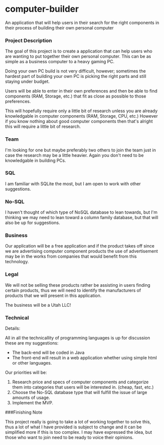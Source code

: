 # computer-builder
An application that will help users in their search for the right components in their process of building their own personal computer

### Project Description

The goal of this project is to create a application that can help users who are wanting to put together their own personal computer. This can be as simple as a business computer to a heavy gaming PC.

Doing your own PC build is not very difficult, however; sometimes the hardest part of building your own PC is picking the right parts and still staying under budget.

Users will be able to enter in their own preferences and then be able to find components (RAM, Storage, etc.) that fit as close as possible to those preferences.

This will hopefully require only a little bit of research unless you are already knowledgable in computer components (RAM, Storage, CPU, etc.) However if you know nothing about good computer components then that's alright this will require a little bit of research.

### Team

I'm looking for one but maybe preferably two others to join the team just in case the research may be a little heavier. Again you don't need to be knowledgable in building PCs.

### SQL

I am familiar with SQLite the most, but I am open to work with other suggestions.

### No-SQL

I haven't thought of which type of NoSQL database to lean towards, but I'm thinking we may need to lean toward a column family database, but that will also be up for suggestions.

### Business

Our application will be a free application and if the product takes off since we are advertising computer component products the use of advertisement may be in the works from companies that would benefit from this technology.

### Legal

We will not be selling these products rather be assisting in users finding certain products, thus we will need to identify the manufacturers of products that we will present in this application.

The business will be a Utah LLC!

### Technical

Details:

All in all the technicallity of programming languages is up for discussion these are my suggestions:

* The back-end will be coded in Java
* The front-end will result in a web application whether using simple html or other languages.

Our priorities will be:

1. Research price and specs of computer components and categorize them into categories that users will be interested in. (cheap, fast, etc.)
2. Choose the No-SQL database type that will fulfill the issue of large amounts of usage.
3. Implement the MVP.

###Finishing Note

This project really is going to take a lot of working together to solve this, thus a lot of what I have provided is subject to change and it can be simplified more if this is too complex. I may have expressed the idea, but those who want to join need to be ready to voice their opinions.
